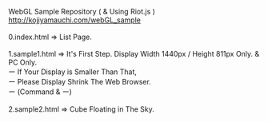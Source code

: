 WebGL Sample Repository ( & Using Riot.js )<br>
<http://kojiyamauchi.com/webGL_sample><br>
<br>
0.index.html => List Page.<br>
<br>
1.sample1.html => It's First Step. Display Width 1440px / Height 811px Only. & PC Only.<br>
ー If Your Display is Smaller Than That,<br>
ー Please Display Shrink The Web Browser.<br>
ー (Command & ー)<br>
<br>
2.sample2.html => Cube Floating in The Sky.
